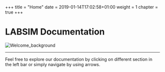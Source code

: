 +++
title = "Home"
date =  2019-01-14T17:02:58+01:00
weight = 1
chapter = true
+++

# LABSIM Documentation

![Welcome_background](../images/fixed-background.jpg?classes=shadow&width=60pc)

---

Feel free to explore our documentation by clicking on different section in the left bar or simply navigate by using arrows.
